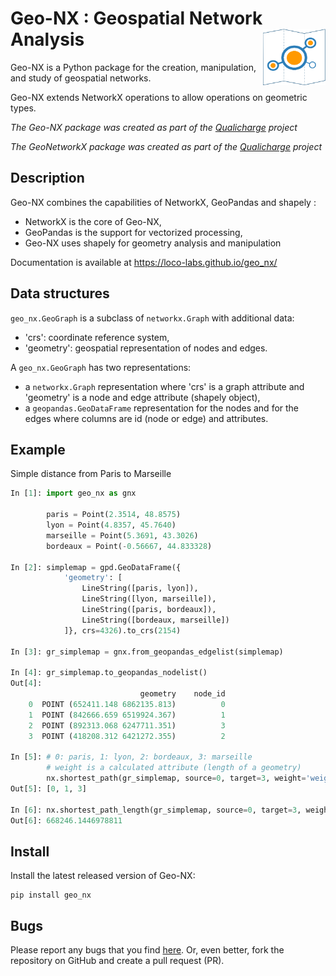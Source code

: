 # Geo-NX : Geospatial Network Analysis <img src="./docs/geo_nx.png" alt="geo_nx" style="float:right;width:100px;height:90px;">

Geo-NX is a Python package for the creation, manipulation, and study of geospatial networks.

Geo-NX extends NetworkX operations to allow operations on geometric types.

*The Geo-NX package was created as part of the [Qualicharge](https://github.com/MTES-MCT/qualicharge) project*

*The GeoNetworkX package was created as part of the [Qualicharge](https://github.com/MTES-MCT/qualicharge) project*

## Description

Geo-NX combines the capabilities of NetworkX, GeoPandas and shapely :

- NetworkX is the core of Geo-NX,
- GeoPandas is the support for vectorized processing,
- Geo-NX uses shapely for geometry analysis and manipulation  

Documentation is available at https://loco-labs.github.io/geo_nx/

## Data structures

`geo_nx.GeoGraph` is a subclass of `networkx.Graph` with additional data:

- 'crs': coordinate reference system,
- 'geometry': geospatial representation of nodes and edges.

A `geo_nx.GeoGraph` has two representations:

- a `networkx.Graph` representation where 'crs' is a graph attribute and 'geometry' 
is a node and edge attribute (shapely object),
- a `geopandas.GeoDataFrame` representation for the nodes and for the edges where columns are id (node or edge) and attributes.

## Example

Simple distance from Paris to Marseille

```python
In [1]: import geo_nx as gnx
        
        paris = Point(2.3514, 48.8575)
        lyon = Point(4.8357, 45.7640)
        marseille = Point(5.3691, 43.3026)
        bordeaux = Point(-0.56667, 44.833328)

In [2]: simplemap = gpd.GeoDataFrame({
            'geometry': [
                LineString([paris, lyon]), 
                LineString([lyon, marseille]), 
                LineString([paris, bordeaux]), 
                LineString([bordeaux, marseille])
            ]}, crs=4326).to_crs(2154)

In [3]: gr_simplemap = gnx.from_geopandas_edgelist(simplemap)

In [4]: gr_simplemap.to_geopandas_nodelist()
Out[4]:
                             geometry    node_id
    0  POINT (652411.148 6862135.813)          0
    1  POINT (842666.659 6519924.367)          1
    2  POINT (892313.068 6247711.351)          3
    3  POINT (418208.312 6421272.355)          2

In [5]: # 0: paris, 1: lyon, 2: bordeaux, 3: marseille
        # weight is a calculated attribute (length of a geometry)
        nx.shortest_path(gr_simplemap, source=0, target=3, weight='weight')
Out[5]: [0, 1, 3]

In [6]: nx.shortest_path_length(gr_simplemap, source=0, target=3, weight='weight')
Out[6]: 668246.1446978811
```

## Install

Install the latest released version of Geo-NX:

```shell
pip install geo_nx
```

## Bugs

Please report any bugs that you find [here](https://github.com/loco-labs/geo_nx/issues). 
Or, even better, fork the repository on GitHub and create a pull request (PR).
